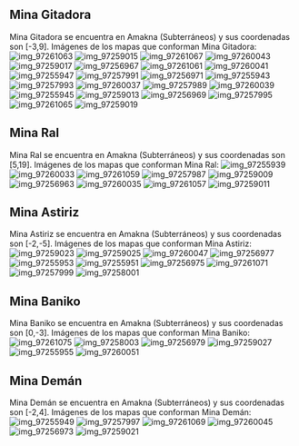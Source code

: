 ## Mina Gitadora
Mina Gitadora se encuentra en Amakna (Subterráneos) y sus coordenadas son [-3,9].
Imágenes de los mapas que conforman Mina Gitadora:
![img_97261063](https://media.discordapp.net/attachments/1115311447145193482/1115371715204227132/97261063.jpg)
![img_97259015](https://media.discordapp.net/attachments/1115311447145193482/1115371566151245887/97259015.jpg)
![img_97261067](https://media.discordapp.net/attachments/1115311447145193482/1115371720128340058/97261067.jpg)
![img_97260043](https://media.discordapp.net/attachments/1115311447145193482/1115371655712231525/97260043.jpg)
![img_97259017](https://media.discordapp.net/attachments/1115311447145193482/1115371585952559154/97259017.jpg)
![img_97256967](https://media.discordapp.net/attachments/1115311447145193482/1115371443723698257/97256967.jpg)
![img_97261061](https://media.discordapp.net/attachments/1115311447145193482/1115371695763636325/97261061.jpg)
![img_97260041](https://media.discordapp.net/attachments/1115311447145193482/1115371654189686844/97260041.jpg)
![img_97255947](https://media.discordapp.net/attachments/1115311447145193482/1115371386496622663/97255947.jpg)
![img_97257991](https://media.discordapp.net/attachments/1115311447145193482/1115371505715515412/97257991.jpg)
![img_97256971](https://media.discordapp.net/attachments/1115311447145193482/1115371446319992832/97256971.jpg)
![img_97255943](https://media.discordapp.net/attachments/1115311447145193482/1115371383711596605/97255943.jpg)
![img_97257993](https://media.discordapp.net/attachments/1115311447145193482/1115371507183530035/97257993.jpg)
![img_97260037](https://media.discordapp.net/attachments/1115311447145193482/1115371630340882512/97260037.jpg)
![img_97257989](https://media.discordapp.net/attachments/1115311447145193482/1115371504436248676/97257989.jpg)
![img_97260039](https://media.discordapp.net/attachments/1115311447145193482/1115371651794747452/97260039.jpg)
![img_97255945](https://media.discordapp.net/attachments/1115311447145193482/1115371385028612176/97255945.jpg)
![img_97259013](https://media.discordapp.net/attachments/1115311447145193482/1115371564456738837/97259013.jpg)
![img_97256969](https://media.discordapp.net/attachments/1115311447145193482/1115371444923285584/97256969.jpg)
![img_97257995](https://media.discordapp.net/attachments/1115311447145193482/1115371509024833576/97257995.jpg)
![img_97261065](https://media.discordapp.net/attachments/1115311447145193482/1115371717943111701/97261065.jpg)
![img_97259019](https://media.discordapp.net/attachments/1115311447145193482/1115371588909543504/97259019.jpg)

## Mina Ral
Mina Ral se encuentra en Amakna (Subterráneos) y sus coordenadas son [5,19].
Imágenes de los mapas que conforman Mina Ral:
![img_97255939](https://media.discordapp.net/attachments/1115311447145193482/1115371380163215470/97255939.jpg)
![img_97260033](https://media.discordapp.net/attachments/1115311447145193482/1115371627547459657/97260033.jpg)
![img_97261059](https://media.discordapp.net/attachments/1115311447145193482/1115371694262059018/97261059.jpg)
![img_97257987](https://media.discordapp.net/attachments/1115311447145193482/1115371503043760208/97257987.jpg)
![img_97259009](https://media.discordapp.net/attachments/1115311447145193482/1115371559968841798/97259009.jpg)
![img_97256963](https://media.discordapp.net/attachments/1115311447145193482/1115371439508430900/97256963.jpg)
![img_97260035](https://media.discordapp.net/attachments/1115311447145193482/1115371629049028678/97260035.jpg)
![img_97261057](https://media.discordapp.net/attachments/1115311447145193482/1115371692756308188/97261057.jpg)
![img_97259011](https://media.discordapp.net/attachments/1115311447145193482/1115371561390719016/97259011.jpg)

## Mina Astiriz
Mina Astiriz se encuentra en Amakna (Subterráneos) y sus coordenadas son [-2,-5].
Imágenes de los mapas que conforman Mina Astiriz:
![img_97259023](https://media.discordapp.net/attachments/1115311447145193482/1115371592344674384/97259023.jpg)
![img_97259025](https://media.discordapp.net/attachments/1115311447145193482/1115371593619755139/97259025.jpg)
![img_97260047](https://media.discordapp.net/attachments/1115311447145193482/1115371658937651230/97260047.jpg)
![img_97256977](https://media.discordapp.net/attachments/1115311447145193482/1115371470160416798/97256977.jpg)
![img_97255953](https://media.discordapp.net/attachments/1115311447145193482/1115371409808560269/97255953.jpg)
![img_97255951](https://media.discordapp.net/attachments/1115311447145193482/1115371407023538196/97255951.jpg)
![img_97256975](https://media.discordapp.net/attachments/1115311447145193482/1115371467111149588/97256975.jpg)
![img_97261071](https://media.discordapp.net/attachments/1115311447145193482/1115371723206971402/97261071.jpg)
![img_97257999](https://media.discordapp.net/attachments/1115311447145193482/1115371529685979240/97257999.jpg)
![img_97258001](https://media.discordapp.net/attachments/1115311447145193482/1115371531581792406/97258001.jpg)

## Mina Baniko
Mina Baniko se encuentra en Amakna (Subterráneos) y sus coordenadas son [0,-3].
Imágenes de los mapas que conforman Mina Baniko:
![img_97261075](https://media.discordapp.net/attachments/1115311447145193482/1115371724670779523/97261075.jpg)
![img_97258003](https://media.discordapp.net/attachments/1115311447145193482/1115371532793950269/97258003.jpg)
![img_97256979](https://media.discordapp.net/attachments/1115311447145193482/1115371471611637770/97256979.jpg)
![img_97259027](https://media.discordapp.net/attachments/1115311447145193482/1115371594940944515/97259027.jpg)
![img_97255955](https://media.discordapp.net/attachments/1115311447145193482/1115371411268177951/97255955.jpg)
![img_97260051](https://media.discordapp.net/attachments/1115311447145193482/1115371660493729842/97260051.jpg)

## Mina Demán
Mina Demán se encuentra en Amakna (Subterráneos) y sus coordenadas son [-2,4].
Imágenes de los mapas que conforman Mina Demán:
![img_97255949](https://media.discordapp.net/attachments/1115311447145193482/1115371387868164236/97255949.jpg)
![img_97257997](https://media.discordapp.net/attachments/1115311447145193482/1115371527781744761/97257997.jpg)
![img_97261069](https://media.discordapp.net/attachments/1115311447145193482/1115371721642483844/97261069.jpg)
![img_97260045](https://media.discordapp.net/attachments/1115311447145193482/1115371657578676254/97260045.jpg)
![img_97256973](https://media.discordapp.net/attachments/1115311447145193482/1115371447678943232/97256973.jpg)
![img_97259021](https://media.discordapp.net/attachments/1115311447145193482/1115371590721491094/97259021.jpg)